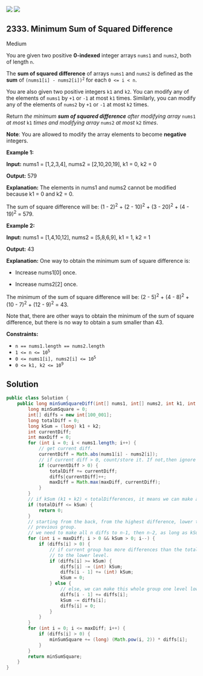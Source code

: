 [![](https://img.shields.io/github/stars/javadev/LeetCode-in-Java?label=Stars&style=flat-square)](https://github.com/javadev/LeetCode-in-Java)
[![](https://img.shields.io/github/forks/javadev/LeetCode-in-Java?label=Fork%20me%20on%20GitHub%20&style=flat-square)](https://github.com/javadev/LeetCode-in-Java/fork)

## 2333\. Minimum Sum of Squared Difference

Medium

You are given two positive **0-indexed** integer arrays `nums1` and `nums2`, both of length `n`.

The **sum of squared difference** of arrays `nums1` and `nums2` is defined as the **sum** of <code>(nums1[i] - nums2[i])<sup>2</sup></code> for each `0 <= i < n`.

You are also given two positive integers `k1` and `k2`. You can modify any of the elements of `nums1` by `+1` or `-1` at most `k1` times. Similarly, you can modify any of the elements of `nums2` by `+1` or `-1` at most `k2` times.

Return _the minimum **sum of squared difference** after modifying array_ `nums1` _at most_ `k1` _times and modifying array_ `nums2` _at most_ `k2` _times_.

**Note**: You are allowed to modify the array elements to become **negative** integers.

**Example 1:**

**Input:** nums1 = [1,2,3,4], nums2 = [2,10,20,19], k1 = 0, k2 = 0

**Output:** 579

**Explanation:** The elements in nums1 and nums2 cannot be modified because k1 = 0 and k2 = 0.

The sum of square difference will be: (1 - 2)<sup>2</sup> \+ (2 - 10)<sup>2</sup> \+ (3 - 20)<sup>2</sup> \+ (4 - 19)<sup>2</sup> = 579. 

**Example 2:**

**Input:** nums1 = [1,4,10,12], nums2 = [5,8,6,9], k1 = 1, k2 = 1

**Output:** 43

**Explanation:** One way to obtain the minimum sum of square difference is:

- Increase nums1[0] once.

- Increase nums2[2] once.

The minimum of the sum of square difference will be: (2 - 5)<sup>2</sup> \+ (4 - 8)<sup>2</sup> \+ (10 - 7)<sup>2</sup> \+ (12 - 9)<sup>2</sup> = 43.

Note that, there are other ways to obtain the minimum of the sum of square difference, but there is no way to obtain a sum smaller than 43.

**Constraints:**

*   `n == nums1.length == nums2.length`
*   <code>1 <= n <= 10<sup>5</sup></code>
*   <code>0 <= nums1[i], nums2[i] <= 10<sup>5</sup></code>
*   <code>0 <= k1, k2 <= 10<sup>9</sup></code>

## Solution

```java
public class Solution {
    public long minSumSquareDiff(int[] nums1, int[] nums2, int k1, int k2) {
        long minSumSquare = 0;
        int[] diffs = new int[100_001];
        long totalDiff = 0;
        long kSum = (long) k1 + k2;
        int currentDiff;
        int maxDiff = 0;
        for (int i = 0; i < nums1.length; i++) {
            // get current diff.
            currentDiff = Math.abs(nums1[i] - nums2[i]);
            // if current diff > 0, count/store it. If not,then ignore it.
            if (currentDiff > 0) {
                totalDiff += currentDiff;
                diffs[currentDiff]++;
                maxDiff = Math.max(maxDiff, currentDiff);
            }
        }
        // if kSum (k1 + k2) < totalDifferences, it means we can make all numbers/differences 0s
        if (totalDiff <= kSum) {
            return 0;
        }
        // starting from the back, from the highest difference, lower that group one by one to the
        // previous group.
        // we need to make all n diffs to n-1, then n-2, as long as kSum allows it.
        for (int i = maxDiff; i > 0 && kSum > 0; i--) {
            if (diffs[i] > 0) {
                // if current group has more differences than the totalK, we can only move k of them
                // to the lower level.
                if (diffs[i] >= kSum) {
                    diffs[i] -= (int) kSum;
                    diffs[i - 1] += (int) kSum;
                    kSum = 0;
                } else {
                    // else, we can make this whole group one level lower.
                    diffs[i - 1] += diffs[i];
                    kSum -= diffs[i];
                    diffs[i] = 0;
                }
            }
        }
        for (int i = 0; i <= maxDiff; i++) {
            if (diffs[i] > 0) {
                minSumSquare += (long) (Math.pow(i, 2)) * diffs[i];
            }
        }
        return minSumSquare;
    }
}
```
